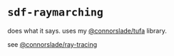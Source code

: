 # `sdf-raymarching`

does what it says. uses my [@connorslade/tufa](https://github.com/connorslade/tufa) library.

see [@connorslade/ray-tracing](https://github.com/connorslade/ray-tracing)
